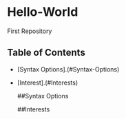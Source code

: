 # Hello-World
First Repository 
## Table of Contents

- [Syntax Options].(#Syntax-Options)
- [Interest].(#Interests)

  ##Syntax Options


  ##Interests
